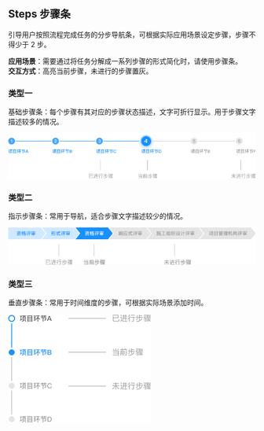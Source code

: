 ## Steps 步骤条

引导用户按照流程完成任务的分步导航条，可根据实际应用场景设定步骤，步骤不得少于 2 步。

**应用场景**：需要通过将任务分解成一系列步骤的形式简化时，请使用步骤条。  
**交互方式**：高亮当前步骤，未进行的步骤置灰。

### 类型一

基础步骤条：每个步骤有其对应的步骤状态描述，文字可折行显示。用于步骤文字描述较多的情况。

<img class="demo-img" src="../../assets/images/steps/步骤条-类型一.png" alt="步骤条-类型一">

### 类型二

指示步骤条：常用于导航，适合步骤文字描述较少的情况。

<img class="demo-img" src="../../assets/images/steps/步骤条-类型二.png" alt="步骤条-类型二">

### 类型三

垂直步骤条：常用于时间维度的步骤，可根据实际场景添加时间。

<img class="demo-img" src="../../assets/images/steps/步骤条-类型三.png" alt="步骤条-类型三">